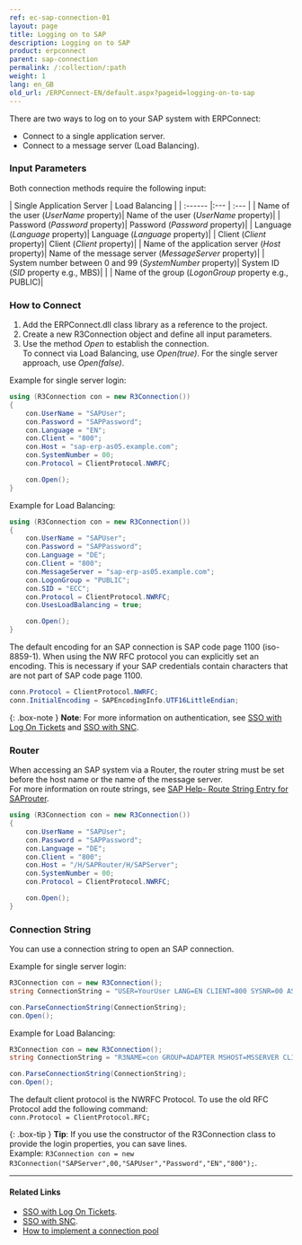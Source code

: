```yaml
---
ref: ec-sap-connection-01
layout: page
title: Logging on to SAP
description: Logging on to SAP
product: erpconnect
parent: sap-connection
permalink: /:collection/:path
weight: 1
lang: en_GB
old_url: /ERPConnect-EN/default.aspx?pageid=logging-on-to-sap
---
```


There are two ways to log on to your SAP system with ERPConnect:
- Connect to a single application server.
- Connect to a message server (Load Balancing). 

### Input Parameters

Both connection methods require the following input:

| Single Application Server | Load Balancing |
| :------ |:--- | :--- |
| Name of the user (*UserName* property)| Name of the user (*UserName* property)|
| Password (*Password* property)| Password (*Password* property)|
| Language (*Language* property)| Language (*Language* property)|
| Client (*Client* property)| Client (*Client* property)|
| Name of the application server (*Host* property)| Name of the message server (*MessageServer* property)|
| System number between 0 and 99 (*SystemNumber* property)| System ID (*SID* property e.g., MBS)|
| | Name of the group (*LogonGroup* property e.g., PUBLIC)|

### How to Connect
1. Add the ERPConnect.dll class library as a reference to the project.
2. Create a new R3Connection object and define all input parameters.
3. Use the method *Open* to establish the connection. <br>
To connect via Load Balancing, use *Open(true)*. For the single server approach, use *Open(false)*. 

Example for single server login:

```csharp
using (R3Connection con = new R3Connection())
{
    con.UserName = "SAPUser";
    con.Password = "SAPPassword";
    con.Language = "EN";
    con.Client = "800";
    con.Host = "sap-erp-as05.example.com";
    con.SystemNumber = 00;
    con.Protocol = ClientProtocol.NWRFC;

    con.Open();
}
```

Example for Load Balancing:

```csharp
using (R3Connection con = new R3Connection())
{
    con.UserName = "SAPUser";
    con.Password = "SAPPassword";
    con.Language = "DE";
    con.Client = "800";
    con.MessageServer = "sap-erp-as05.example.com";
    con.LogonGroup = "PUBLIC";
    con.SID = "ECC";
    con.Protocol = ClientProtocol.NWRFC;
    con.UsesLoadBalancing = true;

    con.Open();
}
```

The default encoding for an SAP connection is SAP code page 1100 (iso-8859-1). When using the NW RFC protocol you can explicitly set an encoding. 
This is necessary if your SAP credentials contain characters that are not part of SAP code page 1100.


```csharp
conn.Protocol = ClientProtocol.NWRFC; 
conn.InitialEncoding = SAPEncodingInfo.UTF16LittleEndian;
```

{: .box-note }
**Note**: For more information on authentication, see [SSO with Log On Tickets](./sso-with-log-on-tickets) and [SSO with SNC](sso-with-snc).

### Router

When accessing an SAP system via a Router, the router string must be set before the host name or the name of the message server.<br>
For more information on route strings, see [SAP Help- Route String Entry for SAProuter](https://help.sap.com/saphelp_erp60_sp/helpdata/en/4f/992df1446d11d189700000e8322d00/frameset.htm).

```csharp
using (R3Connection con = new R3Connection())
{
    con.UserName = "SAPUser";
    con.Password = "SAPPassword";
    con.Language = "DE";
    con.Client = "800";
    con.Host = "/H/SAPRouter/H/SAPServer";
    con.SystemNumber = 00;
    con.Protocol = ClientProtocol.NWRFC;

    con.Open();
}
```

### Connection String

You can use a connection string to open an SAP connection. 

Example for single server login:

```csharp
R3Connection con = new R3Connection();
string ConnectionString = "USER=YourUser LANG=EN CLIENT=800 SYSNR=00 ASHOST=sap-erp-as05.example.com PASSWD=YourPassword";

con.ParseConnectionString(ConnectionString);
con.Open();
```

Example for Load Balancing:

```csharp
R3Connection con = new R3Connection();
string ConnectionString = "R3NAME=con GROUP=ADAPTER MSHOST=MSSERVER CLIENT=800 LANG=EN USER=YourUserName PASSWD=YourPassword";

con.ParseConnectionString(ConnectionString);
con.Open();
```

The default client protocol is the NWRFC Protocol. To use the old RFC Protocol add the following command:<br>
`conn.Protocol = ClientProtocol.RFC;`


{: .box-tip }
**Tip**: If you use the constructor of the R3Connection class to provide the login properties, you can save lines.<br>
Example: `R3Connection con = new R3Connection("SAPServer",00,"SAPUser","Password","EN","800");`.


****
#### Related Links
- [SSO with Log On Tickets](./sso-with-log-on-tickets).
- [SSO with SNC](sso-with-snc).
- [How to implement a connection pool](https://kb.theobald-software.com/erpconnect-samples/how-to-implement-a-connection-pool)